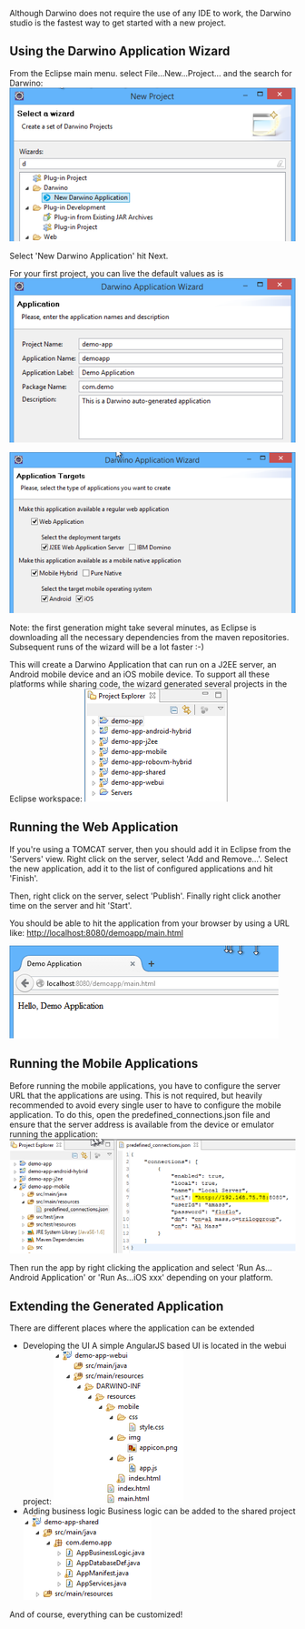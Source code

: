 Although Darwino does not require the use of any IDE to work, the Darwino studio is the fastest way to get started with a new project.

Using the Darwino Application Wizard
------------------------------------

From the Eclipse main menu. select File...New...Project... and the search for Darwino:
![](create_newproject.png)

Select 'New Darwino Application' hit Next.


For your first project, you can live the default values as is
![](create_app1.png)

![](create_app2.png)

Note: the first generation might take several minutes, as Eclipse is downloading all the necessary dependencies from the maven repositories. Subsequent runs of the wizard will be a lot faster :-)

This will create a Darwino Application that can run on a J2EE server, an Android mobile device and an iOS mobile device. To support all these platforms while sharing code, the wizard generated several projects in the Eclipse workspace:
![](demo_allprojects.png)


Running the Web Application
---------------------------

If you're using a TOMCAT server, then you should add it in Eclipse from the 'Servers' view. Right click on the server, select 'Add and Remove...'. Select the new application, add it to the list of configured applications and hit 'Finish'.

Then, right click on the server, select 'Publish'. Finally right click another time on the server and hit 'Start'.

You should be able to hit the application from your browser by using a URL like: [http://localhost:8080/demoapp/main.html](http://localhost:8080/demoapp/main.html "Application URL")

![](demo_runj2ee.png)


Running the Mobile Applications
-------------------------------

Before running the mobile applications, you have to configure the server URL that the applications are using. This is not required, but heavily recommended to avoid every single user to have to configure the mobile application.
To do this, open the predefined_connections.json file and ensure that the server address is available from the device or emulator running the application:
![](demo_mobilecfg.png)

Then run the app by right clicking the application and select 'Run As... Android Application' or 'Run As...iOS xxx' depending on your platform.


Extending the Generated Application
-----------------------------------

There are different places where the application can be extended

- Developing the UI
	A simple AngularJS based UI is located in the webui project:
	![](demo_webui.png)
- Adding business logic
	Business logic can be added to the shared project
	![](demo_buslogic.png)

And of course, everything can be customized!
